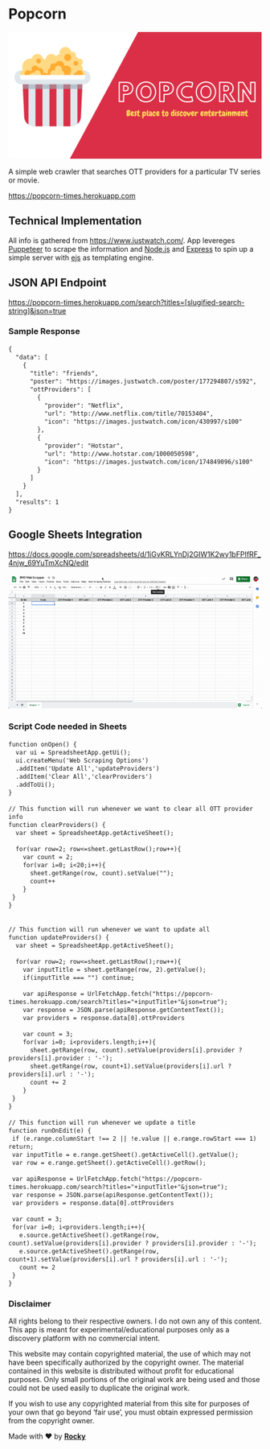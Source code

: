 # Popcorn

<img src ="Logo.png" alt="Popcorn" />

A simple web crawler that searches OTT providers for a particular TV series or movie.

https://popcorn-times.herokuapp.com

## Technical Implementation

All info is gathered from https://www.justwatch.com/.
App levereges [Puppeteer](https://pptr.dev/) to scrape the information and [Node.js](https://nodejs.org/en/) and [Express](https://expressjs.com/) to spin up a simple server with [ejs](https://ejs.co/) as templating engine.

## JSON API Endpoint

https://popcorn-times.herokuapp.com/search?titles=[slugified-search-string]&json=true

### Sample Response

```
{
  "data": [
    {
      "title": "friends",
      "poster": "https://images.justwatch.com/poster/177294807/s592",
      "ottProviders": [
        {
          "provider": "Netflix",
          "url": "http://www.netflix.com/title/70153404",
          "icon": "https://images.justwatch.com/icon/430997/s100"
        },
        {
          "provider": "Hotstar",
          "url": "http://www.hotstar.com/1000050598",
          "icon": "https://images.justwatch.com/icon/174849096/s100"
        }
      ]
    }
  ],
  "results": 1
}
```

## Google Sheets Integration

https://docs.google.com/spreadsheets/d/1iGvKRLYnDj2GIW1K2wy1bFPIfRF_4njw_69YuTmXcNQ/edit

<img src ="demo.gif" alt="Demo" />

### Script Code needed in Sheets

```
function onOpen() {
  var ui = SpreadsheetApp.getUi();
  ui.createMenu('Web Scraping Options')
  .addItem('Update All','updateProviders')
  .addItem('Clear All','clearProviders')
  .addToUi();
}

// This function will run whenever we want to clear all OTT provider info
function clearProviders() {
  var sheet = SpreadsheetApp.getActiveSheet();

  for(var row=2; row<=sheet.getLastRow();row++){
    var count = 2;
    for(var i=0; i<20;i++){
      sheet.getRange(row, count).setValue("");
      count++
    }
 }
}


// This function will run whenever we want to update all
function updateProviders() {
  var sheet = SpreadsheetApp.getActiveSheet();

  for(var row=2; row<=sheet.getLastRow();row++){
    var inputTitle = sheet.getRange(row, 2).getValue();
    if(inputTitle === "") continue;

    var apiResponse = UrlFetchApp.fetch("https://popcorn-times.herokuapp.com/search?titles="+inputTitle+"&json=true");
    var response = JSON.parse(apiResponse.getContentText());
    var providers = response.data[0].ottProviders

    var count = 3;
    for(var i=0; i<providers.length;i++){
      sheet.getRange(row, count).setValue(providers[i].provider ? providers[i].provider : '-');
      sheet.getRange(row, count+1).setValue(providers[i].url ? providers[i].url : '-');
      count += 2
    }
 }
}

// This function will run whenever we update a title
function runOnEdit(e) {
 if (e.range.columnStart !== 2 || !e.value || e.range.rowStart === 1) return;
 var inputTitle = e.range.getSheet().getActiveCell().getValue();
 var row = e.range.getSheet().getActiveCell().getRow();

 var apiResponse = UrlFetchApp.fetch("https://popcorn-times.herokuapp.com/search?titles="+inputTitle+"&json=true");
 var response = JSON.parse(apiResponse.getContentText());
 var providers = response.data[0].ottProviders

 var count = 3;
 for(var i=0; i<providers.length;i++){
   e.source.getActiveSheet().getRange(row, count).setValue(providers[i].provider ? providers[i].provider : '-');
   e.source.getActiveSheet().getRange(row, count+1).setValue(providers[i].url ? providers[i].url : '-');
   count += 2
 }
}
```

### **Disclaimer**

All rights belong to their respective owners. I do not own any of this content. This app is meant for experimental/educational purposes only as a discovery platform with no commercial intent.

This website may contain copyrighted material, the use of which may not have been specifically authorized by the copyright owner. The material contained in this website is distributed without profit for educational purposes. Only small portions of the original work are being used and those could not be used easily to duplicate the original work.

If you wish to use any copyrighted material from this site for purposes of your own that go beyond ‘fair use’, you must obtain expressed permission from the copyright owner.

Made with ️❤︎ by **[Rocky](https://itsrockyy.me/ "Abhijeet Saxena")**
